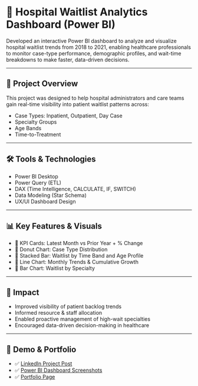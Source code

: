 # 🏥 Hospital Waitlist Analytics Dashboard (Power BI)

Developed an interactive Power BI dashboard to analyze and visualize hospital waitlist trends from 2018 to 2021, enabling healthcare professionals to monitor case-type performance, demographic profiles, and wait-time breakdowns to make faster, data-driven decisions.

---

## 📌 Project Overview

This project was designed to help hospital administrators and care teams gain real-time visibility into patient waitlist patterns across:
- Case Types: Inpatient, Outpatient, Day Case
- Specialty Groups
- Age Bands
- Time-to-Treatment

---

## 🛠 Tools & Technologies
- Power BI Desktop
- Power Query (ETL)
- DAX (Time Intelligence, CALCULATE, IF, SWITCH)
- Data Modeling (Star Schema)
- UX/UI Dashboard Design

---

## 📊 Key Features & Visuals
- 🔹 KPI Cards: Latest Month vs Prior Year + % Change
- 🔹 Donut Chart: Case Type Distribution
- 🔹 Stacked Bar: Waitlist by Time Band and Age Profile
- 🔹 Line Chart: Monthly Trends & Cumulative Growth
- 🔹 Bar Chart: Waitlist by Specialty

---

## 🎯 Impact
- Improved visibility of patient backlog trends
- Informed resource & staff allocation
- Enabled proactive management of high-wait specialties
- Encouraged data-driven decision-making in healthcare

---

## 🔗 Demo & Portfolio
- ✅ [LinkedIn Project Post](#)
- ✅ [Power BI Dashboard Screenshots](#)
- ✅ [Portfolio Page](#)

